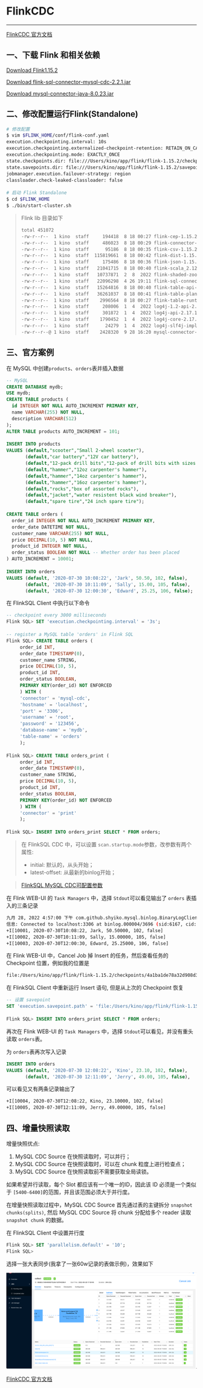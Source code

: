 

# FlinkCDC

---
[FlinkCDC 官方文档](https://ververica.github.io/flink-cdc-connectors/master/content/connectors/mysql-cdc.html#supported-databases)


## 一、下载 Flink 和相关依赖

[Download Flink1.15.2](https://dlcdn.apache.org/flink/flink-1.15.2/flink-1.15.2-bin-scala_2.11.tgz)

[Download flink-sql-connector-mysql-cdc-2.2.1.jar](https://repo1.maven.org/maven2/com/ververica/flink-sql-connector-mysql-cdc/2.2.1/flink-sql-connector-mysql-cdc-2.2.1.jar)

[Download mysql-connector-java-8.0.23.jar](https://repo1.maven.org/maven2/mysql/mysql-connector-java/8.0.23/mysql-connector-java-8.0.23.jar)

## 二、修改配置运行Flink(Standalone)

```bash
# 修改配置
$ vim $FLINK_HOME/conf/flink-conf.yaml
execution.checkpointing.interval: 10s
execution.checkpointing.externalized-checkpoint-retention: RETAIN_ON_CANCELLATION
execution.checkpointing.mode: EXACTLY_ONCE
state.checkpoints.dir: file:///Users/kino/app/flink/flink-1.15.2/checkpoints
state.savepoints.dir: file:///Users/kino/app/flink/flink-1.15.2/savepoints
jobmanager.execution.failover-strategy: region
classloader.check-leaked-classloader: false

# 启动 Flink Standalone
$ cd $FLINK_HOME
$ ./bin/start-cluster.sh
```

> Flink lib 目录如下
>
> ```bash
> total 451072
> -rw-r--r--  1 kino  staff     194418  8 18 00:27 flink-cep-1.15.2.jar
> -rw-r--r--  1 kino  staff     486023  8 18 00:29 flink-connector-files-1.15.2.jar
> -rw-r--r--  1 kino  staff      95186  8 18 00:35 flink-csv-1.15.2.jar
> -rw-r--r--  1 kino  staff  115819661  8 18 00:42 flink-dist-1.15.2.jar
> -rw-r--r--  1 kino  staff     175486  8 18 00:36 flink-json-1.15.2.jar
> -rw-r--r--  1 kino  staff   21041715  8 18 00:40 flink-scala_2.12-1.15.2.jar
> -rw-r--r--  1 kino  staff   10737871  2  8  2022 flink-shaded-zookeeper-3.5.9.jar
> -rw-r--r--  1 kino  staff   22096298  4 26 19:11 flink-sql-connector-mysql-cdc-2.2.1.jar
> -rw-r--r--  1 kino  staff   15264816  8 18 00:40 flink-table-api-java-uber-1.15.2.jar
> -rw-r--r--  1 kino  staff   36261037  8 18 00:41 flink-table-planner-loader-1.15.2.jar
> -rw-r--r--  1 kino  staff    2996564  8 18 00:27 flink-table-runtime-1.15.2.jar
> -rw-r--r--  1 kino  staff     208006  1  4  2022 log4j-1.2-api-2.17.1.jar
> -rw-r--r--  1 kino  staff     301872  1  4  2022 log4j-api-2.17.1.jar
> -rw-r--r--  1 kino  staff    1790452  1  4  2022 log4j-core-2.17.1.jar
> -rw-r--r--  1 kino  staff      24279  1  4  2022 log4j-slf4j-impl-2.17.1.jar
> -rw-r--r--@ 1 kino  staff    2428320  9 28 16:20 mysql-connector-java-8.0.25.jar
> ```

## 三、官方案例

在 MySQL 中创建`products`、`orders`表并插入数据

```sql
-- MySQL
CREATE DATABASE mydb;
USE mydb;
CREATE TABLE products (
  id INTEGER NOT NULL AUTO_INCREMENT PRIMARY KEY,
  name VARCHAR(255) NOT NULL,
  description VARCHAR(512)
);
ALTER TABLE products AUTO_INCREMENT = 101;

INSERT INTO products
VALUES (default,"scooter","Small 2-wheel scooter"),
       (default,"car battery","12V car battery"),
       (default,"12-pack drill bits","12-pack of drill bits with sizes ranging from #40 to #3"),
       (default,"hammer","12oz carpenter's hammer"),
       (default,"hammer","14oz carpenter's hammer"),
       (default,"hammer","16oz carpenter's hammer"),
       (default,"rocks","box of assorted rocks"),
       (default,"jacket","water resistent black wind breaker"),
       (default,"spare tire","24 inch spare tire");

CREATE TABLE orders (
  order_id INTEGER NOT NULL AUTO_INCREMENT PRIMARY KEY,
  order_date DATETIME NOT NULL,
  customer_name VARCHAR(255) NOT NULL,
  price DECIMAL(10, 5) NOT NULL,
  product_id INTEGER NOT NULL,
  order_status BOOLEAN NOT NULL -- Whether order has been placed
) AUTO_INCREMENT = 10001;

INSERT INTO orders
VALUES (default, '2020-07-30 10:08:22', 'Jark', 50.50, 102, false),
       (default, '2020-07-30 10:11:09', 'Sally', 15.00, 105, false),
       (default, '2020-07-30 12:00:30', 'Edward', 25.25, 106, false);
```

在 FlinkSQL Client 中执行以下命令

```sql
-- checkpoint every 3000 milliseconds                       
Flink SQL> SET 'execution.checkpointing.interval' = '3s';

-- register a MySQL table 'orders' in Flink SQL
Flink SQL> CREATE TABLE orders (
     order_id INT,
     order_date TIMESTAMP(0),
     customer_name STRING,
     price DECIMAL(10, 5),
     product_id INT,
     order_status BOOLEAN,
     PRIMARY KEY(order_id) NOT ENFORCED
     ) WITH (
     'connector' = 'mysql-cdc',
     'hostname' = 'localhost',
     'port' = '3306',
     'username' = 'root',
     'password' = '123456',
     'database-name' = 'mydb',
     'table-name' = 'orders'
     );

Flink SQL> CREATE TABLE orders_print (
     order_id INT,
     order_date TIMESTAMP(0),
     customer_name STRING,
     price DECIMAL(10, 5),
     product_id INT,
     order_status BOOLEAN,
     PRIMARY KEY(order_id) NOT ENFORCED
     ) WITH (
     'connector' = 'print'
     );

Flink SQL> INSERT INTO orders_print SELECT * FROM orders;
```

> 在 FlinkSQL CDC 中，可以设置 `scan.startup.mode`参数，改参数有两个属性:
>
> - initial: 默认的，从头开始；
> - latest-offset: 从最新的binlog开始；

> [FlinkSQL MySQL CDC可配置参数](https://ververica.github.io/flink-cdc-connectors/master/content/connectors/mysql-cdc.html#connector-options)

在 Flink WEB-UI 的 `Task Managers` 中，选择 `Stdout`可以看见输出了 `orders` 表插入的三条记录

```bash
九月 28, 2022 4:57:00 下午 com.github.shyiko.mysql.binlog.BinaryLogClient connect
信息: Connected to localhost:3306 at binlog.000004/3696 (sid:6167, cid:41)
+I[10001, 2020-07-30T10:08:22, Jark, 50.50000, 102, false]
+I[10002, 2020-07-30T10:11:09, Sally, 15.00000, 105, false]
+I[10003, 2020-07-30T12:00:30, Edward, 25.25000, 106, false]
```

在 Flink WEB-UI 中，Cancel Job 掉 Insert 的任务，然后查看任务的 Checkpoint 位置，例如我的位置是

```bash
file:/Users/kino/app/flink/flink-1.15.2/checkpoints/4a1ba1de78a32d908d3a252db7910d7a/chk-40
```

在 FlinkSQL Client 中重新运行 Insert 语句, 但是从上次的 Checkpoint 恢复

```sql
-- 设置 savepoint
SET 'execution.savepoint.path' = 'file:/Users/kino/app/flink/flink-1.15.2/checkpoints/4a1ba1de78a32d908d3a252db7910d7a/chk-40';

Flink SQL> INSERT INTO orders_print SELECT * FROM orders;
```

再次在 Flink WEB-UI 的 `Task Managers` 中，选择 `Stdout`可以看见，并没有重头读取 `orders`表。



为 `orders`表再次写入记录

```sql
INSERT INTO orders
VALUES (default, '2020-07-30 12:08:22', 'Kino', 23.10, 102, false),
       (default, '2020-07-30 12:11:09', 'Jerry', 49.00, 105, false),
```

可以看见又有两条记录输出了

```bash
+I[10004, 2020-07-30T12:08:22, Kino, 23.10000, 102, false]
+I[10005, 2020-07-30T12:11:09, Jerry, 49.00000, 105, false]
```

## 四、增量快照读取

增量快照优点:

1. MySQL CDC Source 在快照读取时，可以并行；
2. MySQL CDC Source 在快照读取时，可以在 chunk 粒度上进行检查点；
3. MySQL CDC Source 在快照读取前不需要获取全局读锁。

如果希望并行读取，每个 Slot 都应该有一个唯一的ID，因此该 ID 必须是一个类似于 `[5400-6400]`的范围，并且该范围必须大于并行度。



在增量快照读取过程中，MySQL CDC Source 首先通过表的主键拆分 `snapshot chunks(splits)`, 然后 MySQL CDC Source 将 chunk 分配给多个 reader 读取 `snapshot chunk` 的数据。



在 FlinkSQL Client 中设置并行度

```sql
Flink SQL> SET 'parallelism.default' = '10';
Flink SQL> 
```

选择一张大表同步(我拿了一张60w记录的表做示例)，效果如下

![多并行度测试](../../img/flink/FlinkCDC/多并行度测试.png)



[FlinkCDC 官方文档](https://ververica.github.io/flink-cdc-connectors/master/content/connectors/mysql-cdc.html#how-incremental-snapshot-reading-works)






